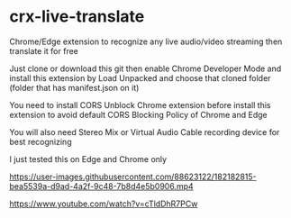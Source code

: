 # crx-live-translate
Chrome/Edge extension to recognize any live audio/video streaming then translate it for free

Just clone or download this git then enable Chrome Developer Mode and install this extension by Load Unpacked and choose that cloned folder (folder that has manifest.json on it)

You need to install CORS Unblock Chrome extension before install this extension to avoid default CORS Blocking Policy of Chrome and Edge

You will also need Stereo Mix or Virtual Audio Cable recording device for best recognizing

I just tested this on Edge and Chrome only

https://user-images.githubusercontent.com/88623122/182182815-bea5539a-d9ad-4a2f-9c48-7b8d4e5b0906.mp4

https://www.youtube.com/watch?v=cTldDhR7PCw

